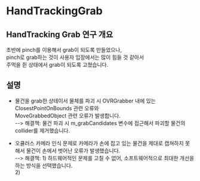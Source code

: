 # HandTrackingGrab
## HandTracking  Grab 연구 개요

초반에 pinch를 이용해서 grab이 되도록 만들었으나,           
pinch로 grab하는 것이 사용자 입장에서는 많이 힘들 것 같아서       
주먹을 쥔 상태에서 grab이 되도록 고쳤습니다.       
                
## 설명

* 물건을 grab한 상테이서 물체를 파괴 시 OVRGrabber 내에 있는 ClosestPointOnBounds 관련 오류와       
  MoveGrabbedObject 관련 오류가 발생합니다.          
  --> 해결책: 물건 파괴 시 m_grabCandidates 변수에 접근해서 파괴할 물건의 collider를 제거했습니다.

* 오큘러스 카메라 인식 문제로 카메라가 손에 잡고 있는 물건을 제대로 캡쳐하지 못해서 물건이 손에서 벗어난 오류가 발생했습니다.     
  --> 해결책: 1) 하드웨어적인 문제를 고칠 수 없어, 소프트웨어적으로 최대한 개선을 하는 방식을 선택했습니다.     
              2)  
